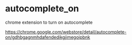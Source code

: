 autocomplete_on
===============

chrome extension to turn on autocomplete


https://chrome.google.com/webstore/detail/autocomplete-on/gdhbgagnmhdafendedikgjimegoipbnk
